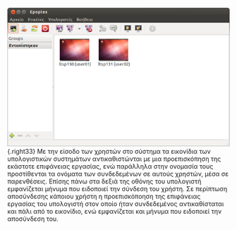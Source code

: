 ![Epoptes_login_user.png](Epoptes_login_user.png){.right33} Με την είσοδο των
χρηστών στο σύστημα τα εικονίδια των υπολογιστικών συστημάτων
αντικαθιστώνται με μια προεπισκόπηση της εκάστοτε επιφάνειας
εργασίας, ενώ παράλληλα στην ονομασία τους προστίθενται τα ονόματα
των συνδεδεμένων σε αυτούς χρηστών, μέσα σε παρενθέσεις. Επίσης πάνω στα
δεξιά της οθόνης του υπολογιστή εμφανίζεται μήνυμα που ειδοποιεί την
σύνδεση του χρήστη. Σε περίπτωση αποσύνδεσης κάποιου χρήστη η
προεπισκόποηση της επιφάνειας εργασίας του υπολογιστή στον οποίο
ήταν συνδεδεμένος αντικαθίσταται και πάλι από το εικονίδιο, ενώ
εμφανίζεται και μήνυμα που ειδοποιεί την αποσύνδεση του.
